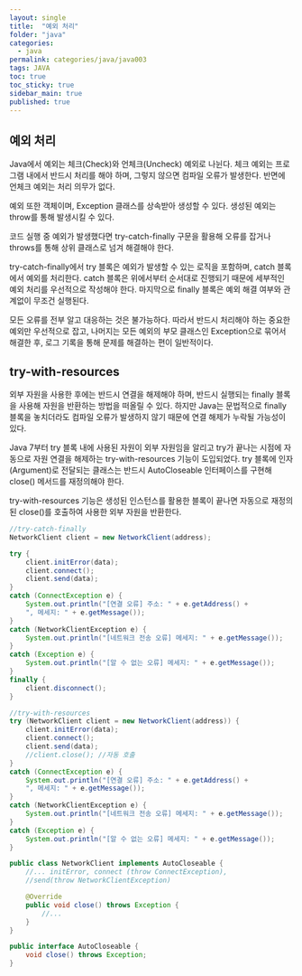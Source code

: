 ```yaml
---
layout: single
title:  "예외 처리"
folder: "java"
categories:
  - java
permalink: categories/java/java003
tags: JAVA
toc: true
toc_sticky: true
sidebar_main: true
published: true
---
```


## 예외 처리
Java에서 예외는 체크(Check)와 언체크(Uncheck) 예외로 나뉜다. 체크 예외는 프로그램 내에서 반드시 처리를 해야 하며, 그렇지 않으면 컴파일 오류가 발생한다. 반면에 언체크 예외는 처리 의무가 없다.

예외 또한 객체이며, Exception 클래스를 상속받아 생성할 수 있다. 생성된 예외는 throw를 통해 발생시킬 수 있다.

코드 실행 중 예외가 발생했다면 try-catch-finally 구문을 활용해 오류를 잡거나 throws를 통해 상위 클래스로 넘겨 해결해야 한다.

try-catch-finally에서 try 블록은 예외가 발생할 수 있는 로직을 포함하며, catch 블록에서 예외를 처리한다. catch 블록은 위에서부터 순서대로 진행되기 때문에 세부적인 예외 처리를 우선적으로 작성해야 한다. 마지막으로 finally 블록은 예외 해결 여부와 관계없이 무조건 실행된다.

모든 오류를 전부 알고 대응하는 것은 불가능하다. 따라서 반드시 처리해야 하는 중요한 예외만 우선적으로 잡고, 나머지는 모든 예외의 부모 클래스인 Exception으로 묶어서 해결한 후, 로그 기록을 통해 문제를 해결하는 편이 일반적이다.

## try-with-resources
외부 자원을 사용한 후에는 반드시 연결을 해제해야 하며, 반드시 실행되는 finally 블록을 사용해 자원을 반환하는 방법을 떠올릴 수 있다. 하지만 Java는 문법적으로 finally 블록을 놓치더라도 컴파일 오류가 발생하지 않기 때문에 연결 해제가 누락될 가능성이 있다.

Java 7부터 try 블록 내에 사용된 자원이 외부 자원임을 알리고 try가 끝나는 시점에 자동으로 자원 연결을 해제하는 try-with-resources 기능이 도입되었다. try 블록에 인자(Argument)로 전달되는 클래스는 반드시 AutoCloseable 인터페이스를 구현해 close() 메서드를 재정의해야 한다.

try-with-resources 기능은 생성된 인스턴스를 활용한 블록이 끝나면 자동으로 재정의된 close()를 호출하여 사용한 외부 자원을 반환한다.

```java
//try-catch-finally
NetworkClient client = new NetworkClient(address);

try {
	client.initError(data);
	client.connect();
	client.send(data);
}
catch (ConnectException e) {
	System.out.println("[연결 오류] 주소: " + e.getAddress() +
	", 메세지: " + e.getMessage());
}
catch (NetworkClientException e) {
	System.out.println("[네트워크 전송 오류] 메세지: " + e.getMessage());
}
catch (Exception e) {
	System.out.println("[알 수 없는 오류] 메세지: " + e.getMessage());
}
finally {
	client.disconnect();
}
```
```java
//try-with-resources
try (NetworkClient client = new NetworkClient(address)) {
	client.initError(data);
	client.connect();
	client.send(data);
	//client.close(); //자동 호출
}
catch (ConnectException e) {
	System.out.println("[연결 오류] 주소: " + e.getAddress() +
	", 메세지: " + e.getMessage());
}
catch (NetworkClientException e) {
	System.out.println("[네트워크 전송 오류] 메세지: " + e.getMessage());
}
catch (Exception e) {
	System.out.println("[알 수 없는 오류] 메세지: " + e.getMessage());
}
```
```java
public class NetworkClient implements AutoCloseable {
	//... initError, connect (throw ConnectException), 
	//send(throw NetworkClientException)

    @Override
    public void close() throws Exception {
        //...
    }
}
```
```java
public interface AutoCloseable {
    void close() throws Exception;
}
```